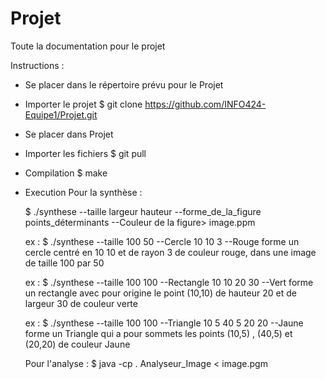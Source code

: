 # Projet
Toute la documentation pour le projet

Instructions :
 - Se placer dans le répertoire prévu pour le Projet
 - Importer le projet
	$ git clone https://github.com/INFO424-Equipe1/Projet.git
 - Se placer dans Projet
 - Importer les fichiers
	$ git pull
 - Compilation 
	$ make
 - Execution
	Pour la synthèse :

	$ ./synthese --taille largeur hauteur --forme_de_la_figure points_déterminants --Couleur de la figure> image.ppm

	ex :  $ ./synthese --taille 100 50 --Cercle 10 10 3 --Rouge
	forme un cercle centré en 10 10 et de rayon 3 de couleur rouge, dans une image de taille 100 par 50

	ex : $ ./synthese --taille 100 100 --Rectangle 10 10 20 30 --Vert
	forme un rectangle avec pour origine le point (10,10) de hauteur 20 et de largeur 30 de couleur verte

	ex : $ ./synthese --taille 100 100 --Triangle 10 5 40 5 20 20 --Jaune
	forme un Triangle qui a pour sommets les points (10,5) , (40,5) et (20,20) de couleur Jaune



	Pour l'analyse :
	$ java -cp . Analyseur_Image < image.pgm
